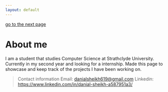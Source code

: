 ```yaml
---
layout: default
---
```

[go to the next page](/trading-program)
# **About me**
<p> I am a student that studies Computer Science at Strathclyde University. Currently in my second year and looking for a internship. Made this page to showcase and keep track of the projects I have been working on. </p>

>Contact information
Email: danialsheikh619@gmail.com
Linkedin: https://www.linkedin.com/in/danial-sheikh-a587951a3/
